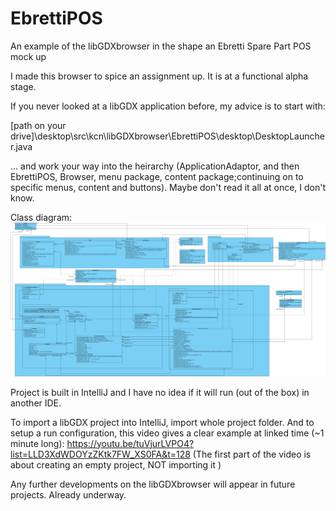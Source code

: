 # EbrettiPOS
 An example of the libGDXbrowser in the shape an Ebretti Spare Part POS mock up

I made this browser to spice an assignment up. It is at a functional alpha stage.


If you never looked at a libGDX application before, my advice is to start with: 
<p>[path on your drive]\desktop\src\kcn\libGDXbrowser\EbrettiPOS\desktop\DesktopLauncher.java
<p>... and work your way into the heirarchy (ApplicationAdaptor, and then EbrettiPOS, Browser, menu package, content package;continuing on to specific menus, content and buttons). Maybe don't read it all at once, I don't know.

Class diagram:
![Class diagram](https://github.com/kiancn/EbrettiPOS--libGDXbrowser-/blob/master/Ebretti%20POS%20Class%20Diagram.png)

Project is built in IntelliJ and I have no idea if it will run (out of the box) in another IDE.

To import a libGDX project into IntelliJ, import whole project folder.
And to setup a run configuration, this video gives a clear example at linked time (~1 minute long):
https://youtu.be/tuVjurLVPO4?list=LLD3XdWDOYzZKtk7FW_XS0FA&t=128
(The first part of the video is about creating an empty project, NOT importing it )


Any further developments on the libGDXbrowser will appear in future projects. Already underway.
